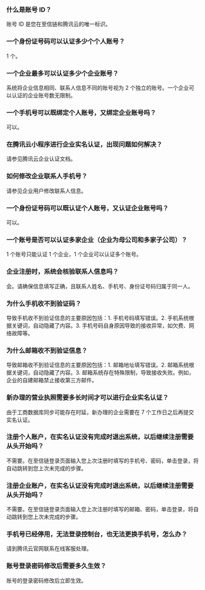  
### 什么是账号 ID？
账号 ID 是您在至信链和腾讯云的唯一标识。

 
### 一个身份证号码可以认证多少个个人账号？
1 个。

 
### 一个企业最多可以认证多少个企业账号？
系统将企业信息相同、联系人信息不同的账号视为 2 个独立的账号。一个企业可以认证的企业账号数无限制。

 
### 一个手机号可以既绑定个人账号，又绑定企业账号吗？
可以。

 
### 在腾讯云小程序进行企业实名认证，出现问题如何解决？
请参见腾讯云企业认证文档。

 
### 如何修改企业联系人手机号？
请参见企业用户修改联系人信息。
 
### 一个身份证号码可以既认证个人账号，又认证企业账号吗？
可以。
 
### 一个账号是否可以认证多家企业（企业为母公司和多家子公司）？
1 个账号只能认证 1 个企业，1 个企业可以认证多个账号。

### 企业注册时，系统会核验联系人信息吗？
会。请确保信息填写正确，且联系人姓名、手机号、身份证号码归属于同一人。
 
### 为什么手机收不到验证码？
导致手机收不到验证信息的主要原因包括：1. 手机号码填写错误。2. 手机系统根据关键词，自动隐藏了内容。3. 手机号码自身原因导致的接收异常，如欠费、网络故障等。
 
### 为什么邮箱收不到验证信息？
导致邮箱收不到验证信息的主要原因包括：1. 邮箱地址填写错误。2. 邮箱系统根据关键词，自动隐藏了内容。3. 邮箱系统存在特殊限制，导致接收失败。例如，企业的自建邮箱禁止接收第三方邮件。
 
### 新办理的营业执照需要多长时间才可以进行企业实名认证？
由于工商数据库同步可能存在时延，新办理的企业需要在 7 个工作日之后再提交实名认证。
 
### 注册个人账户，在实名认证没有完成时退出系统，以后继续注册需要从头开始吗？
不需要。在至信链登录页面输入您上次注册时填写的手机号、密码，单击登录，将自动跳转到您上次未完成的步骤。
 
### 注册企业账户，在实名认证没有完成时退出系统，以后继续注册需要从头开始吗？
不需要。在至信链登录页面输入您上次注册时填写的邮箱、密码，单击登录，将自动跳转到您上次未完成的步骤。
 
### 手机号已经停用，无法登录控制台，也无法更换手机号，怎么办？
请到腾讯云官网联系在线客服处理。
 
### 账号登录密码修改后需要多久生效？
账号的登录密码修改后立即生效。

